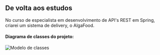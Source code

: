 ## De volta aos estudos

No curso de especialista em desenvolvimento de API's REST em Spring, criarei um sistema de delivery, o AlgaFood.


<h4>Diagrama de classes do projeto:</h4> 

<img src="https://assets.algaworks.com/portal/content/especialista-spring-rest/images/diagrama-de-classes-de-dominio.jpg" alt="Modelo de classes"/>
